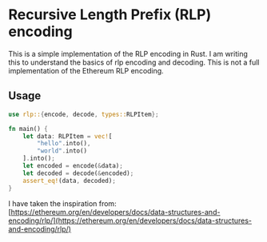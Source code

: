 # Recursive Length Prefix (RLP) encoding

This is a simple implementation of the RLP encoding in Rust. I am writing this to understand the basics of rlp encoding and decoding. This is not a full implementation of the Ethereum RLP encoding.

## Usage

```rust
use rlp::{encode, decode, types::RLPItem};

fn main() {
    let data: RLPItem = vec![
        "hello".into(), 
        "world".into()
    ].into();
    let encoded = encode(&data);
    let decoded = decode(&encoded);
    assert_eq!(data, decoded);
}
```

I have taken the inspiration from: [https://ethereum.org/en/developers/docs/data-structures-and-encoding/rlp/](https://ethereum.org/en/developers/docs/data-structures-and-encoding/rlp/)